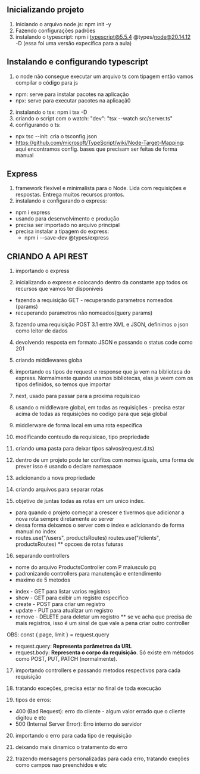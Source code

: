 Inicializando projeto 
---
1. Iniciando o arquivo node.js: 
npm init -y
2. Fazendo configurações padrões
3. instalando o typescript:
npm i typescript@5.5.4 @types/node@20.14.12 -D
(essa foi uma versão expecifica para a aula)

Instalando e configurando typescript
--- 
1. o node não consegue executar um arquivo ts com tipagem então vamos compilar o código para js
- npm: serve para instalar pacotes na aplicação 
- npx: serve para executar pacotes na aplicaçã0
2. instalando o tsx:  npm i tsx -D
3. criando o script com o watch: "dev": "tsx --watch src/server.ts"
4. configurando o ts: 
- npx tsc --init: cria o tsconfig.json
- https://github.com/microsoft/TypeScript/wiki/Node-Target-Mapping: aqui encontramos config. bases que precisam ser feitas de forma manual

Express 
---
1. framework flexivel e minimalista para o Node. Lida com requisições e respostas. Entrega muitos recursos prontos.
2. instalando e configurando o express:
- npm i express
- usando para desenvolvimento e produçāo
- precisa ser importado no arquivo principal
- precisa instalar a tipagem do express: 
  - npm i --save-dev @types/express



CRIANDO A API REST
---
1. importando o express

2. inicializando o express e colocando dentro da constante app todos os recursos que vamos ter disponiveis
- fazendo a requisição GET - recuperando parametros nomeados (params)
- recuperando parametros não nomeados(query params)

3. fazendo uma requisição POST
3.1 entre XML e JSON, definimos o json como leitor de dados

4. devolvendo resposta em formato JSON e passando o status code como 201

5. criando middlewares globa

6. importando os tipos de request e response que ja vem na biblioteca do express. Normalmente quando usamos bibliotecas, elas ja veem com os tipos definidos, so temos que importar

7. next, usado para passar para a proxima requisicao

8. usando o middleware global, em todas as requisições - precisa estar acima de todas as requisições no codigo para que seja global

9. middlerware de forma local em uma rota especifica

10. modificando conteudo da requisicao, tipo propriedade

11. criando uma pasta para deixar tipos salvos(request.d.ts)

12. dentro de um projeto pode ter confitos com nomes iguais, uma forma de prever isso é usando o declare namespace

13. adicionando a nova propriedade

14. criando arquivos para separar rotas

15. objetivo de juntas todas as rotas em um unico index.
- para quando o projeto começar a crescer e tivermos que adicionar a nova rota sempre diretamente ao server
- dessa forma deixamos o server com o index e adicionando de forma manual no index
- routes.use("/users", productsRoutes)
  routes.use("/clients", productsRoutes)
** opcoes de rotas futuras

16. separando controllers
- nome do arquivo ProductsController com P maiusculo pq 
- padronizando controllers para manutenção e entendimento
- maximo de 5 metodos

* index - GET para listar varios registros
* show - GET para exibir um registro especifico
* create - POST para criar um registro
* update - PUT para atualizar um registro
* remove - DELETE para deletar um registro
** se vc acha que precisa de mais registros, isso é um sinal de que vale a pena criar outro controller

OBS: const { page, limit } = request.query
- request.query: **Representa parâmetros da URL**
- request.body: **Representa o corpo da requisição**. Só existe em métodos como POST, PUT, PATCH (normalmente).

17. importando controllers e passando metodos respectivos para cada requisição

18. tratando exceções, precisa estar no final de toda execução

19. tipos de erros:
- 400 (Bad Request): erro do cliente - algum valor errado que o cliente digitou e etc
- 500 (Internal Server Error): Erro interno do servidor 

20. importando o erro para cada tipo de requisição

21. deixando mais dinamico o tratamento do erro

22. trazendo mensagens personalizadas para cada erro, tratando exeções como campos nao preenchidos e etc



